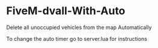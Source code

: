 # FiveM-dvall-With-Auto
Delete all unoccupied vehicles from the map Automatically

To change the auto timer go to server.lua for instructions
